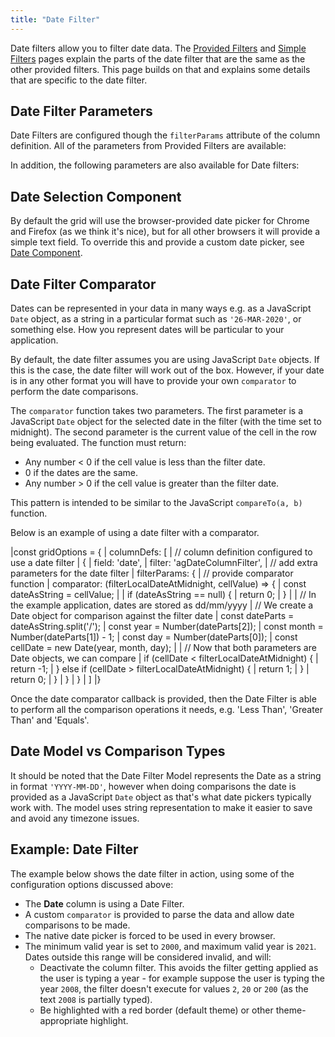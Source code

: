 ```yaml
---
title: "Date Filter"
---
```


Date filters allow you to filter date data. The [Provided Filters](/filter-provided/) and [Simple Filters](/filter-provided-simple/) pages explain the parts of the date filter that are the same as the other provided filters. This page builds on that and explains some details that are specific to the date filter.

## Date Filter Parameters

Date Filters are configured though the `filterParams` attribute of the column definition. All of the parameters from Provided Filters are available:

<interface-documentation interfaceName='IProvidedFilterParams' names='["buttons","closeOnApply","debounceMs","readOnly"]' config='{"description":""}' overrideSrc="filter-provided/resources/provided-filters.json"></interface-documentation>

In addition, the following parameters are also available for Date filters:

<interface-documentation interfaceName='IDateFilterParams' names='["alwaysShowBothConditions","filterOptions","defaultOption","defaultJoinOperator","suppressAndOrCondition","caseSensitive","textFormatter","trimInput","inRangeInclusive","includeBlanksInEquals","includeBlanksInLessThan","includeBlanksInGreaterThan","includeBlanksInRange","allowedCharPattern","numberParser","comparator","browserDatePicker","minValidYear", "maxValidYear"]' config='{"description":""}'  overrideSrc="filter-date/resources/date-filter-params.json"></interface-documentation>

## Date Selection Component

By default the grid will use the browser-provided date picker for Chrome and Firefox (as we think it's nice), but for all other browsers it will provide a simple text field. To override this and provide a custom date picker, see [Date Component](/component-date/).

## Date Filter Comparator

Dates can be represented in your data in many ways e.g. as a JavaScript `Date` object, as a string in a particular format such as `'26-MAR-2020'`, or something else. How you represent dates will be particular to your application.

By default, the date filter assumes you are using JavaScript `Date` objects. If this is the case, the date filter will work out of the box. However, if your date is in any other format you will have to provide your own `comparator` to perform the date comparisons.

<interface-documentation interfaceName='IDateFilterParams' names='["comparator"]' config='{"description":"", "overrideBottomMargin":"1rem"}'></interface-documentation>

The `comparator` function takes two parameters. The first parameter is a JavaScript `Date` object for the selected date in the filter (with the time set to midnight). The second parameter is the current value of the cell in the row being evaluated. The function must return:

- Any number < 0 if the cell value is less than the filter date.
- 0 if the dates are the same.
- Any number > 0 if the cell value is greater than the filter date.

This pattern is intended to be similar to the JavaScript `compareTo(a, b)` function.

Below is an example of using a date filter with a comparator.

<snippet>
|const gridOptions = {
|    columnDefs: [
|        // column definition configured to use a date filter
|        {
|            field: 'date',
|            filter: 'agDateColumnFilter',
|            // add extra parameters for the date filter
|            filterParams: {
|                // provide comparator function
|                comparator: (filterLocalDateAtMidnight, cellValue) => {
|                    const dateAsString = cellValue;
|
|                    if (dateAsString == null) {
|                        return 0;
|                    }
|
|                    // In the example application, dates are stored as dd/mm/yyyy
|                    // We create a Date object for comparison against the filter date
|                    const dateParts = dateAsString.split('/');
|                    const year = Number(dateParts[2]);
|                    const month = Number(dateParts[1]) - 1;
|                    const day = Number(dateParts[0]);
|                    const cellDate = new Date(year, month, day);
|
|                    // Now that both parameters are Date objects, we can compare
|                    if (cellDate < filterLocalDateAtMidnight) {
|                        return -1;
|                    } else if (cellDate > filterLocalDateAtMidnight) {
|                        return 1;
|                    }
|                    return 0;
|                }
|            }
|        }
|    ]
|}
</snippet>

Once the date comparator callback is provided, then the Date Filter is able to perform all the comparison operations it needs, e.g. 'Less Than', 'Greater Than' and 'Equals'.

## Date Model vs Comparison Types

It should be noted that the Date Filter Model represents the Date as a string in format `'YYYY-MM-DD'`, however when doing comparisons the date is provided as a JavaScript `Date` object as that's what date pickers typically work with. The model uses string representation to make it easier to save and avoid any timezone issues.

## Example: Date Filter

The example below shows the date filter in action, using some of the configuration options discussed above:

- The **Date** column is using a Date Filter.
- A custom `comparator` is provided to parse the data and allow date comparisons to be made.
- The native date picker is forced to be used in every browser.
- The minimum valid year is set to `2000`, and maximum valid year is `2021`. Dates outside this range will be considered invalid, and will:
  - Deactivate the column filter. This avoids the filter getting applied as the user is typing a year - for example suppose the user is typing the year `2008`, the filter doesn't execute for values `2`, `20` or `200` (as the text `2008` is partially typed).
  - Be highlighted with a red border (default theme) or other theme-appropriate highlight.

<grid-example title='Date Picker' name='date-filter' type='generated' options='{ "exampleHeight": 520 }'></grid-example>
